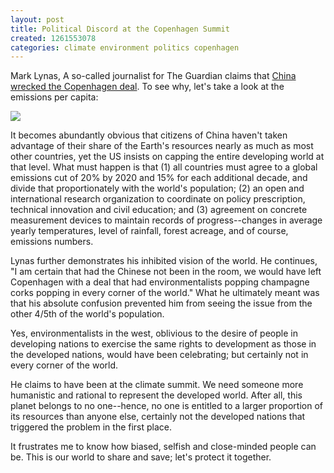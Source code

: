```yaml
---
layout: post
title: Political Discord at the Copenhagen Summit
created: 1261553078
categories: climate environment politics copenhagen
---
```

Mark Lynas, A so-called journalist for The Guardian claims that [China wrecked the Copenhagen deal](http://www.guardian.co.uk/environment/2009/dec/22/copenhagen-climate-change-mark-lynas). To see why, let's take a look at the emissions per capita:

<img src="http://upload.wikimedia.org/wikipedia/commons/4/4b/CO2_per_capita_per_country.png" />

It becomes abundantly obvious that citizens of China haven't taken advantage of their share of the Earth's resources nearly as much as most other countries, yet the US insists on capping the entire developing world at that level. What must happen is that (1) all countries must agree to a global emissions cut of 20% by 2020 and 15% for each additional decade, and divide that proportionately with the world's population; (2) an open and international research organization to coordinate on policy prescription, technical innovation and civil education; and (3) agreement on concrete measurement devices to maintain records of progress--changes in average yearly temperatures, level of rainfall, forest acreage, and of course, emissions numbers.

Lynas further demonstrates his inhibited vision of the world. He continues, "I am certain that had the Chinese not been in the room, we would have left Copenhagen with a deal that had environmentalists popping champagne corks popping in every corner of the world." What he ultimately meant was that his absolute confusion prevented him from seeing the issue from the other 4/5th of the world's population.

Yes, environmentalists in the west, oblivious to the desire of people in developing nations to exercise the same rights to development as those in the developed nations, would have been celebrating; but certainly not in every corner of the world.

He claims to have been at the climate summit. We need someone more humanistic and rational to represent the developed world. After all, this planet belongs to no one--hence, no one is entitled to a larger proportion of its resources than anyone else, certainly not the developed nations that triggered the problem in the first place.

It frustrates me to know how biased, selfish and close-minded people can be. This is our world to share and save; let's protect it together.
